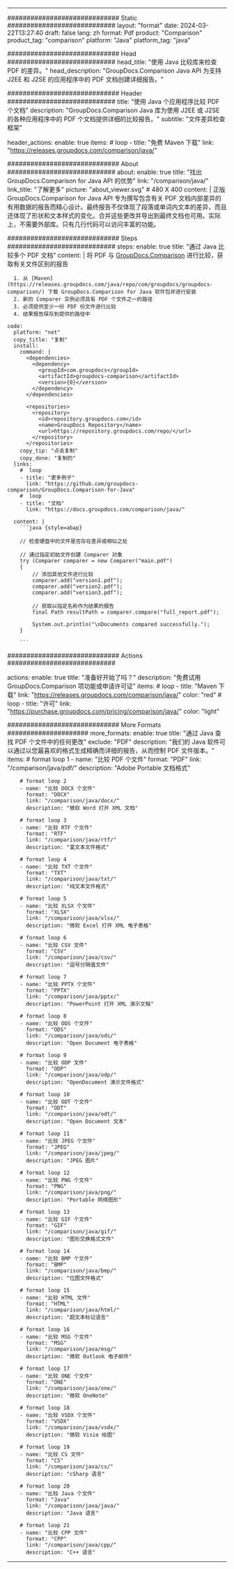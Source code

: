 
---
############################# Static ############################
layout: "format"
date:  2024-03-22T13:27:40
draft: false
lang: zh
format: Pdf
product: "Comparison"
product_tag: "comparison"
platform: "Java"
platform_tag: "java"

############################# Head ############################
head_title: "使用 Java 比较库来检查 PDF 的差异。"
head_description: "GroupDocs.Comparison Java API 为支持 J2EE 和 J2SE 的应用程序中的 PDF 文档创建详细报告。"

############################# Header ############################
title: "使用 Java 个应用程序比较 PDF 个文档" 
description: "GroupDocs.Comparison Java 库为使用 J2EE 或 J2SE 的各种应用程序中的 PDF 个文档提供详细的比较报告。"
subtitle: "文件差异检查框架"  

header_actions:
  enable: true
  items:
    #  loop
    - title: "免费 Maven 下载"
      link: "https://releases.groupdocs.com/comparison/java/"
      
############################# About ############################
about:
    enable: true
    title: "找出 GroupDocs.Comparison for Java API 的优势"
    link: "/comparison/java/"
    link_title: "了解更多"
    picture: "about_viewer.svg" # 480 X 400
    content: |
       正版 GroupDocs.Comparison for Java API 专为撰写包含有关 PDF 文档内部差异的有用数据的报告而精心设计。最终报告不仅体现了段落或单词内文本的差异，而且还体现了形状和文本样式的变化。合并这些更改并导出到最终文档也可用。实际上，不需要外部库。只有几行代码可以访问丰富的功能。

############################# Steps ############################
steps:
    enable: true
    title: "通过 Java 比较多个 PDF 文档"
    content: |
      将 PDF 与 [GroupDocs.Comparison](https://products.groupdocs.com/comparison/java/) 进行比较，获取有关文件区别的报告
      
      1. 从 [Maven](https://releases.groupdocs.com/java/repo/com/groupdocs/groupdocs-comparison/) 下载 GroupDocs.Comparison for Java 软件包并进行安装
      2. 新的 Comparer 实例必须具有 PDF 个文件之一的路径
      3. 必须提供至少一份 PDF 份文件进行比较
      4. 结果报告保存到提供的路径中
   
    code:
      platform: "net"
      copy_title: "复制"
      install:
        command: |
          <dependencies>
            <dependency>
              <groupId>com.groupdocs</groupId>
              <artifactId>groupdocs-comparison</artifactId>
              <version>{0}</version>
            </dependency>
          </dependencies>

          <repositories>
            <repository>
              <id>repository.groupdocs.com</id>
              <name>GroupDocs Repository</name>
              <url>https://repository.groupdocs.com/repo/</url>
            </repository>
          </repositories>
        copy_tip: "点击复制"
        copy_done: "复制的"
      links:
        #  loop
        - title: "更多例子"
          link: "https://github.com/groupdocs-comparison/GroupDocs.Comparison-for-Java"
        #  loop
        - title: "文档"
          link: "https://docs.groupdocs.com/comparison/java/"
          
      content: |
        ```java {style=abap}

        // 检查硬盘中的文件是否存在差异或相似之处

        // 通过指定初始文件创建 Comparer 对象
        try (Comparer comparer = new Comparer("main.pdf") 
        {
            // 添加其他文件进行比较
        	comparer.add("version1.pdf");
            comparer.add("version2.pdf");
            comparer.add("version3.pdf");

            // 获取以指定名称作为结果的报告
            final Path resultPath = comparer.compare("full_report.pdf"); 

            System.out.println("\nDocuments compared successfully.");
        }
        
        ```            

############################# Actions ############################

actions:
  enable: true
  title: "准备好开始了吗？"
  description: "免费试用 GroupDocs.Comparison 项功能或申请许可证"
  items:
    #  loop
    - title: "Maven 下载"
      link: "https://releases.groupdocs.com/comparison/java/"
      color: "red"
        #  loop
    - title: "许可"
      link: "https://purchase.groupdocs.com/pricing/comparison/java/"
      color: "light"


############################# More Formats #####################
more_formats:
    enable: true
    title: "通过 Java 查找 PDF 个文件中的任何更改"
    exclude: "PDF"
    description: "我们的 Java 软件可以通过以您最喜欢的格式生成精确而详细的报告，从而控制 PDF 文件版本。"
    items: 
        # format loop 1
        - name: "比较 PDF 个文件"
          format: "PDF"
          link: "/comparison/java/pdf/"
          description: "Adobe Portable 文档格式"

        # format loop 2
        - name: "比较 DOCX 个文件"
          format: "DOCX"
          link: "/comparison/java/docx/"
          description: "微软 Word 打开 XML 文档"

        # format loop 3
        - name: "比较 RTF 个文件"
          format: "RTF"
          link: "/comparison/java/rtf/"
          description: "富文本文件格式"

        # format loop 4
        - name: "比较 TXT 个文件"
          format: "TXT"
          link: "/comparison/java/txt/"
          description: "纯文本文件格式"

        # format loop 5
        - name: "比较 XLSX 个文件"
          format: "XLSX"
          link: "/comparison/java/xlsx/"
          description: "微软 Excel 打开 XML 电子表格"

        # format loop 6
        - name: "比较 CSV 文件"
          format: "CSV"
          link: "/comparison/java/csv/"
          description: "逗号分隔值文件"

        # format loop 7
        - name: "比较 PPTX 个文件"
          format: "PPTX"
          link: "/comparison/java/pptx/"
          description: "PowerPoint 打开 XML 演示文稿"

        # format loop 8
        - name: "比较 ODS 个文件"
          format: "ODS"
          link: "/comparison/java/ods/"
          description: "Open Document 电子表格"

        # format loop 9
        - name: "比较 ODP 文件"
          format: "ODP"
          link: "/comparison/java/odp/"
          description: "OpenDocument 演示文件格式"

        # format loop 10
        - name: "比较 ODT 个文件"
          format: "ODT"
          link: "/comparison/java/odt/"
          description: "Open Document 文本"

        # format loop 11
        - name: "比较 JPEG 个文件"
          format: "JPEG"
          link: "/comparison/java/jpeg/"
          description: "JPEG 图片"

        # format loop 12
        - name: "比较 PNG 个文件"
          format: "PNG"
          link: "/comparison/java/png/"
          description: "Portable 网络图形"

        # format loop 13
        - name: "比较 GIF 个文件"
          format: "GIF"
          link: "/comparison/java/gif/"
          description: "图形交换格式文件"

        # format loop 14
        - name: "比较 BMP 个文件"
          format: "BMP"
          link: "/comparison/java/bmp/"
          description: "位图文件格式"

        # format loop 15
        - name: "比较 HTML 文件"
          format: "HTML"
          link: "/comparison/java/html/"
          description: "超文本标记语言"

        # format loop 16
        - name: "比较 MSG 个文件"
          format: "MSG"
          link: "/comparison/java/msg/"
          description: "微软 Outlook 电子邮件"

        # format loop 17
        - name: "比较 ONE 个文件"
          format: "ONE"
          link: "/comparison/java/one/"
          description: "微软 OneNote"

        # format loop 18
        - name: "比较 VSDX 个文件"
          format: "VSDX"
          link: "/comparison/java/vsdx/"
          description: "微软 Visio 绘图"

        # format loop 19
        - name: "比较 CS 文件"
          format: "CS"
          link: "/comparison/java/cs/"
          description: "cSharp 语言"

        # format loop 20
        - name: "比较 Java 个文件"
          format: "Java"
          link: "/comparison/java/java/"
          description: "Java 语言"
          
        # format loop 21
        - name: "比较 CPP 文件"
          format: "CPP"
          link: "/comparison/java/cpp/"
          description: "C++ 语言"
---